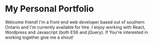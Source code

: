 <h1>My Personal Portfolio</h1>
<p>Welcome friend! I'm a front end web developer based out of southern Ontario and I'm currently available for hire.
I enjoy working with React, Wordpress and Javascript (both ES6 and jQuery). If You're interested in working together give me a shout!</p>
